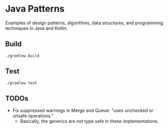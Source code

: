 # Java Patterns

Examples of design patterns, algorithms, data structures, and programming techniques in Java and Kotlin.

## Build

    ./gradlew build

## Test

    ./gradlew test

## TODOs
* Fix suppressed warnings in Merge and Queue: "uses unchecked or unsafe operations."
  * Basically, the generics are not type safe in these implementations.
